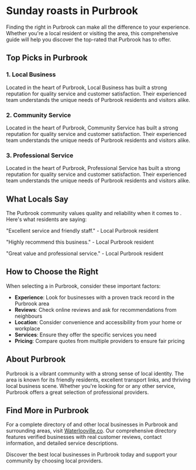 # Sunday roasts in Purbrook

Finding the right  in Purbrook can make all the difference to your experience. Whether you're a local resident or visiting the area, this comprehensive guide will help you discover the top-rated  that Purbrook has to offer.

## Top Picks in Purbrook

### 1. Local Business
Located in the heart of Purbrook, Local Business has built a strong reputation for quality service and customer satisfaction. Their experienced team understands the unique needs of Purbrook residents and visitors alike.

### 2. Community Service
Located in the heart of Purbrook, Community Service has built a strong reputation for quality service and customer satisfaction. Their experienced team understands the unique needs of Purbrook residents and visitors alike.

### 3. Professional Service
Located in the heart of Purbrook, Professional Service has built a strong reputation for quality service and customer satisfaction. Their experienced team understands the unique needs of Purbrook residents and visitors alike.

## What Locals Say

The Purbrook community values quality and reliability when it comes to . Here's what residents are saying:

"Excellent service and friendly staff." - Local Purbrook resident

"Highly recommend this business." - Local Purbrook resident

"Great value and professional service." - Local Purbrook resident

## How to Choose the Right 

When selecting a  in Purbrook, consider these important factors:

- **Experience**: Look for businesses with a proven track record in the Purbrook area
- **Reviews**: Check online reviews and ask for recommendations from neighbours
- **Location**: Consider convenience and accessibility from your home or workplace
- **Services**: Ensure they offer the specific services you need
- **Pricing**: Compare quotes from multiple providers to ensure fair pricing

## About Purbrook

Purbrook is a vibrant community with a strong sense of local identity. The area is known for its friendly residents, excellent transport links, and thriving local business scene. Whether you're looking for  or any other service, Purbrook offers a great selection of professional providers.

## Find More  in Purbrook

For a complete directory of  and other local businesses in Purbrook and surrounding areas, visit [Waterlooville.co](https://waterlooville.co). Our comprehensive directory features verified businesses with real customer reviews, contact information, and detailed service descriptions.

Discover the best local businesses in Purbrook today and support your community by choosing local providers.

